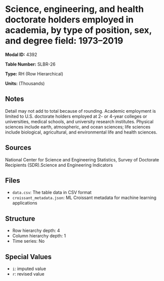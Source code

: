# Science, engineering, and health doctorate holders employed in academia, by type of position, sex, and degree field: 1973&#8211;2019

**Modal ID:** 4392

**Table Number:** SLBR-26

**Type:** RH (Row Hierarchical)

**Units:** (Thousands)

## Notes

Detail may not add to total because of rounding. Academic employment is limited to U.S. doctorate holders employed at 2- or 4-year colleges or universities, medical schools, and university research institutes. Physical sciences include earth, atmospheric, and ocean sciences; life sciences include biological, agricultural, and environmental life and health sciences.

## Sources

National Center for Science and Engineering Statistics, Survey of Doctorate Recipients (SDR).Science and Engineering Indicators

## Files

- `data.csv`: The table data in CSV format
- `croissant_metadata.json`: ML Croissant metadata for machine learning applications

## Structure

- Row hierarchy depth: 4
- Column hierarchy depth: 1
- Time series: No

## Special Values

- `i`: imputed value
- `r`: revised value
